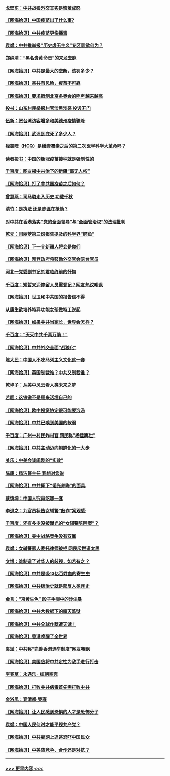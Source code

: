 #### [戈壁东：中共战狼外交其实是恼羞成怒](../pages/nsc993/n12880392.md?t=04151052) 
#### [【网海拾贝】中国疫苗出了什么事?](../pages/nsc993/n12879124.md?t=04151052) 
#### [【网海拾贝】中共疫苗更像播毒](../pages/nsc993/n12876631.md?t=04151052) 
#### [袁斌：中共推举报“历史虚无主义”专区意欲何为？](../pages/nsc993/n12876530.md?t=04151052) 
#### [郑纯清：“黑名贵黄命贵”的来龙去脉](../pages/nsc993/n12875589.md?t=04151052) 
#### [【网海拾贝】中共是最大的垄断，该罚多少？](../pages/nsc993/n12874006.md?t=04151052) 
#### [【网海拾贝】亲共有风险，疫苗不可靠](../pages/nsc993/n12872224.md?t=04151052) 
#### [【网海拾贝】要求抵制北京冬奥会的呼声越来越高](../pages/nsc993/n12868962.md?t=04151052) 
#### [投书：山东村民举报村官涉黑涉恶 投诉无门](../pages/nsc993/n12869726.md?t=04151052) 
#### [伍新：贺台湾访客增多和美德州疫情骤降](../pages/nsc993/n12865651.md?t=04151052) 
#### [【网海拾贝】武汉到底死了多少人？](../pages/nsc993/n12863707.md?t=04151052) 
#### [羟氯喹（HCQ）是继青霉素之后的第二次医学科学大革命吗？](../pages/nsc993/n12638564.md?t=04151052) 
#### [读者投书：中国的新冠疫苗接种就是强制性的](../pages/nsc993/n12859932.md?t=04151052) 
#### [千百度：网友揭中共治下的新疆“毫无人权”](../pages/nsc993/n12858385.md?t=04151052) 
#### [【网海拾贝】打了中共国疫苗之后如何？](../pages/nsc993/n12857866.md?t=04151052) 
#### [曾慧燕：司马璐走入历史 功载千秋](../pages/nsc993/n12856996.md?t=04151052) 
#### [清竹：是执法 还是赤匪在抢劫？](../pages/nsc993/n12856952.md?t=04151052) 
#### [对中共在香港落实“党的全面领导”与“全面管治权”的法理批判](../pages/nsc993/n12856929.md?t=04151052) 
#### [乾元：闫丽梦第三份报告提及的科学界“鳄鱼”](../pages/nsc993/n12855985.md?t=04151052) 
#### [【网海拾贝】下一个新疆人将会是你们](../pages/nsc993/n12855864.md?t=04151052) 
#### [【网海拾贝】拜登政府将鼓励外交官会晤台官员](../pages/nsc993/n12853615.md?t=04151052) 
#### [河北一党委副书记刘君临终前的忏悔](../pages/nsc993/n12849420.md?t=04151052) 
#### [千百度：短暂来沪停留人员需登记？网友热议嘲讽](../pages/nsc993/n12853497.md?t=04151052) 
#### [【网海拾贝】世卫和中共国的报告信不得](../pages/nsc993/n12850902.md?t=04151052) 
#### [从康生欲培养特异功能女孩做特工说起](../pages/nsc993/n12849289.md?t=04151052) 
#### [【网海拾贝】如果中共当家长，世界会怎样？](../pages/nsc993/n12848436.md?t=04151052) 
#### [千百度：“天灭中共千真万确！”](../pages/nsc993/n12845659.md?t=04151052) 
#### [【网海拾贝】中共外交全面“战狼化”](../pages/nsc993/n12845607.md?t=04151052) 
#### [陈大民：中国人不吃马列主义文化这一套](../pages/nsc993/n12842496.md?t=04151052) 
#### [【网海拾贝】英国制裁谁？中共又制裁谁？](../pages/nsc993/n12840909.md?t=04151052) 
#### [乾坤子：从美中风云看人类未来之梦](../pages/nsc993/n12840590.md?t=04151052) 
#### [苦胆：这铁锹不是用来活埋自己的](../pages/nsc993/n12839512.md?t=04151052) 
#### [【网海拾贝】欧中投资协定很可能要泡汤](../pages/nsc993/n12835122.md?t=04151052) 
#### [【网海拾贝】中共已嗅到美国的软弱](../pages/nsc993/n12832411.md?t=04151052) 
#### [千百度：广州一村民炸村官 网民称“杨佳再世”](../pages/nsc993/n12832380.md?t=04151052) 
#### [【网海拾贝】中共主动迈向朝鲜化的一大步](../pages/nsc993/n12829887.md?t=04151052) 
#### [关乐：中美会谈闹剧的“实效”](../pages/nsc993/n12826698.md?t=04151052) 
#### [陈康：杨洁篪主任  我想对您说](../pages/nsc993/n12826609.md?t=04151052) 
#### [【网海拾贝】中共撕下“韬光养晦”的面具](../pages/nsc993/n12826459.md?t=04151052) 
#### [蔡慎坤：中国人究竟吃哪一套](../pages/nsc993/n12826010.md?t=04151052) 
#### [李退之：九官员状告女辅警“敲诈”案观感](../pages/nsc993/n12823984.md?t=04151052) 
#### [千百度：还有多少没被曝光的“女辅警陪睡案”？](../pages/nsc993/n12822136.md?t=04151052) 
#### [【网海拾贝】美中战略竞争没有双赢](../pages/nsc993/n12822105.md?t=04151052) 
#### [袁斌：女辅警家人委托律师被拒 网民斥世道太黑](../pages/nsc993/n12822004.md?t=04151052) 
#### [文博：谁制造了对华人的歧视，如若有之？](../pages/nsc993/n12821635.md?t=04151052) 
#### [【网海拾贝】中共是吸13亿百姓血的寄生虫](../pages/nsc993/n12819191.md?t=04151052) 
#### [【网海拾贝】中共统治史就是部反人类罪史](../pages/nsc993/n12816738.md?t=04151052) 
#### [金言：“京黄失色” 段子手眼中的沙尘暴](../pages/nsc993/n12815700.md?t=04151052) 
#### [【网海拾贝】中共大数据下的露天监狱](../pages/nsc993/n12811075.md?t=04151052) 
#### [【网海拾贝】中共全球作孽遭天谴！](../pages/nsc993/n12810258.md?t=04151052) 
#### [【网海拾贝】香港唤醒了全世界](../pages/nsc993/n12809100.md?t=04151052) 
#### [袁斌：中共称“完善香港选举制度”网友嘲讽](../pages/nsc993/n12808994.md?t=04151052) 
#### [【网海拾贝】美国应将中共定性为敌手进行打击](../pages/nsc993/n12806870.md?t=04151052) 
#### [李春草：永遇乐 · 红朝空壳](../pages/nsc993/n12805365.md?t=04151052) 
#### [【网海拾贝】打败中共病毒首先需打败中共](../pages/nsc993/n12803930.md?t=04151052) 
#### [金浴凤：宴清都‧哭春](../pages/nsc993/n12801601.md?t=04151052) 
#### [【网海拾贝】让人民感到恐惧的人才是恐怖分子](../pages/nsc993/n12799347.md?t=04151052) 
#### [袁斌：中国人民何时才能平视共产党？](../pages/nsc993/n12799306.md?t=04151052) 
#### [【网海拾贝】中共拿网上追逃恐吓中国民众](../pages/nsc993/n12796905.md?t=04151052) 
#### [【网海拾贝】中美应竞争、合作还是对抗？](../pages/nsc993/n12794675.md?t=04151052) 

----
#### [ >>> 更早内容 <<< ](../indexes/nsc993-earlier.md)
